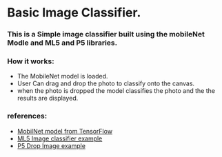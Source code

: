 # Basic Image Classifier.

### This is a Simple image classifier built using the mobileNet Modle and ML5 and P5 libraries.

### How it works:
- The MobileNet model is loaded.
- User Can drag and drop the photo to classify onto the canvas.
- when the photo is dropped the model classifies the photo and the the results are displayed.

### references:
- [MobilNet model from TensorFlow](https://github.com/tensorflow/models/blob/master/research/slim/nets/mobilenet_v1.md)
- [ML5 Image classifier example](https://ml5js.org/docs/getting-started)
- [P5 Drop Image example](https://p5js.org/examples/dom-drop.html)
